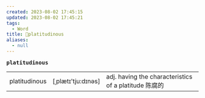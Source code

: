 ```yaml
---
created: 2023-08-02 17:45:15
updated: 2023-08-02 17:45:21
tags:
  - Word
title: 📖platitudinous
aliases:
  - null
---
```


<pre><strong>platitudinous</strong></pre>
|   |   |   |
|---|---|---|
|platitudinous|[ˌplætɪ'tju:dɪnəs]|adj. having the characteristics of a platitude 陈腐的|